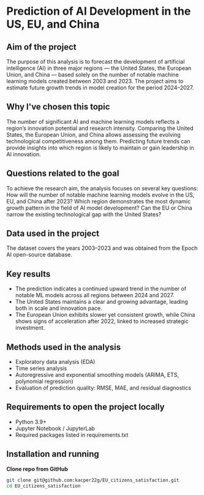 # Prediction of AI Development in the US, EU, and China
## Aim of the project
The purpose of this analysis is to forecast the development of artificial intelligence (AI) in three major regions — the United States, the European Union, and China — based solely on the number of notable machine learning models created between 2003 and 2023. The project aims to estimate future growth trends in model creation for the period 2024–2027. 
## Why I've chosen this topic
The number of significant AI and machine learning models reflects a region’s innovation potential and research intensity. Comparing the United States, the European Union, and China allows assessing the evolving technological competitiveness among them. Predicting future trends can provide insights into which region is likely to maintain or gain leadership in AI innovation.
## Questions related to the goal
To achieve the research aim, the analysis focuses on several key questions:
How will the number of notable machine learning models evolve in the US, EU, and China after 2023?
Which region demonstrates the most dynamic growth pattern in the field of AI model development?
Can the EU or China narrow the existing technological gap with the United States?
## Data used in the project
The dataset covers the years 2003–2023 and was obtained from the Epoch AI open-source database.
## Key results
* The prediction indicates a continued upward trend in the number of notable ML models across all regions between 2024 and 2027.
* The United States maintains a clear and growing advantage, leading both in scale and innovation pace.
* The European Union exhibits slower yet consistent growth, while China shows signs of acceleration after 2022, linked to increased strategic investment.
## Methods used in the analysis
* Exploratory data analysis (EDA)
* Time series analysis
* Autoregressive and exponential smoothing models (ARIMA, ETS, polynomial regression)
* Evaluation of prediction quality: RMSE, MAE, and residual diagnostics
## Requirements to open the project locally
* Python 3.9+
* Jupyter Notebook / JupyterLab
* Required packages listed in requirements.txt
## Installation and running
**Clone repo from GitHub**
   ```bash
   git clone git@github.com:kacper22g/EU_citizens_satisfaction.git
   cd EU_citizens_satisfaction 









